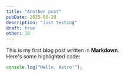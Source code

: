```yaml
---
title: "Another post"
pubDate: 2025-08-29
description: "Just testing"
draft: true
other: 10
---
```


This is my first blog post written in **Markdown**.  
Here's some highlighted code:

```js
console.log("Hello, Astro!");
```